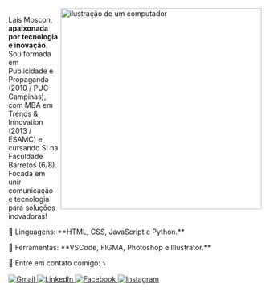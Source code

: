 <img src="https://raw.githubusercontent.com/MicaelliMedeiros/micaellimedeiros/master/image/computer-illustration.png" alt="ilustração de um computador" min-width="400px" max-width="400px" width="400px" align="right">

<p align="left"> 
  Laís Moscon, <strong>apaixonada por tecnologia e inovação</strong>.<br>
  Sou formada em Publicidade e Propaganda (2010 / PUC-Campinas), com MBA em Trends & Innovation (2013 / ESAMC) e cursando SI na Faculdade Barretos (6/8). Focada em unir comunicação e tecnologia para soluções inovadoras!<br>
</p>

<p align="left">
  🦄 Linguagens: **HTML, CSS, JavaScript e Python.**
</p>

<p align="left">
  💼 Ferramentas: **VSCode, FIGMA, Photoshop e Illustrator.**
</p>

<p align="left">
  💌 Entre em contato comigo: ⤵️
</p>

<p align="left">
  <a href="mailto:laismoscon@gmail.com" title="Gmail">
    <img src="https://img.shields.io/badge/-Gmail-FF0000?style=flat-square&labelColor=FF0000&logo=gmail&logoColor=white" alt="Gmail"/>
  </a>
  <a href="https://www.linkedin.com/in/laismoscon/" title="LinkedIn">
    <img src="https://img.shields.io/badge/-Linkedin-0e76a8?style=flat-square&logo=Linkedin&logoColor=white" alt="LinkedIn"/>
  </a>
  <a href="https://www.facebook.com/laismosc/" title="Facebook">
    <img src="https://img.shields.io/badge/-Facebook-3b5998?style=flat-square&labelColor=3b5998&logo=facebook&logoColor=white" alt="Facebook"/>
  </a>
  <a href="https://www.instagram.com/lais_lm/" title="Instagram">
    <img src="https://img.shields.io/badge/-Instagram-DF0174?style=flat-square&labelColor=DF0174&logo=instagram&logoColor=white" alt="Instagram"/>
  </a>
</p>
